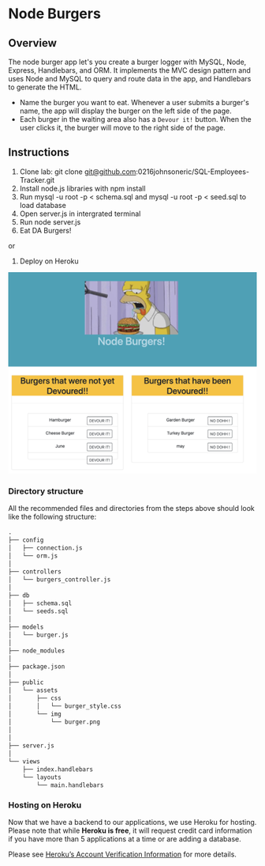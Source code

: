 # Node Burgers 

## Overview

The node burger app let's you create a burger logger with MySQL, Node, Express, Handlebars, and ORM. It implements the MVC design pattern and uses Node and MySQL to query and route data in the app, and Handlebars to generate the HTML.
* Name the burger you want to eat. Whenever a user submits a burger's name, the app will display the burger on the left side of the page.
* Each burger in the waiting area also has a `Devour it!` button. When the user clicks it, the burger will move to the right side of the page. 

## Instructions

1) Clone lab: git clone git@github.com:0216johnsoneric/SQL-Employees-Tracker.git
2) Install node.js libraries with npm install
3) Run mysql -u root -p < schema.sql and mysql -u root -p < seed.sql to load database
3) Open server.js in intergrated terminal
4) Run node server.js
5) Eat DA Burgers!

or 

1) Deploy on Heroku

<img src="public/assets/img/Screen Shot 2020-11-07 at 4.13.24 PM.png"/>

### Directory structure

All the recommended files and directories from the steps above should look like the following structure:

```
.
├── config
│   ├── connection.js
│   └── orm.js
│ 
├── controllers
│   └── burgers_controller.js
│
├── db
│   ├── schema.sql
│   └── seeds.sql
│
├── models
│   └── burger.js
│ 
├── node_modules
│ 
├── package.json
│
├── public
│   └── assets
│       ├── css
│       │   └── burger_style.css
│       └── img
│           └── burger.png
│   
│
├── server.js
│
└── views
    ├── index.handlebars
    └── layouts
        └── main.handlebars
```

### Hosting on Heroku

Now that we have a backend to our applications, we use Heroku for hosting. Please note that while **Heroku is free**, it will request credit card information if you have more than 5 applications at a time or are adding a database.

Please see [Heroku’s Account Verification Information](https://devcenter.heroku.com/articles/account-verification) for more details.


